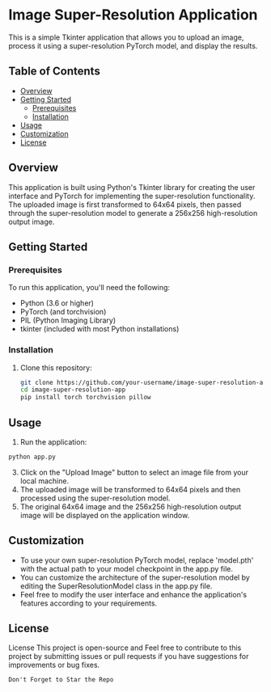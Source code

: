 # Image Super-Resolution Application

This is a simple Tkinter application that allows you to upload an image, process it using a super-resolution PyTorch model, and display the results.

## Table of Contents

- [Overview](#overview)
- [Getting Started](#getting-started)
  - [Prerequisites](#prerequisites)
  - [Installation](#installation)
- [Usage](#usage)
- [Customization](#customization)
- [License](#license)

## Overview

This application is built using Python's Tkinter library for creating the user interface and PyTorch for implementing the super-resolution functionality. The uploaded image is first transformed to 64x64 pixels, then passed through the super-resolution model to generate a 256x256 high-resolution output image.

## Getting Started

### Prerequisites

To run this application, you'll need the following:

- Python (3.6 or higher)
- PyTorch (and torchvision)
- PIL (Python Imaging Library)
- tkinter (included with most Python installations)

### Installation

1. Clone this repository:

   ```bash
   git clone https://github.com/your-username/image-super-resolution-app.git
   cd image-super-resolution-app
   pip install torch torchvision pillow
   ```
## Usage

1. Run the application:
  ```bash
  python app.py
  ```
3. Click on the "Upload Image" button to select an image file from your local machine.
4. The uploaded image will be transformed to 64x64 pixels and then processed using the super-resolution model.
5. The original 64x64 image and the 256x256 high-resolution output image will be displayed on the application window.

## Customization

- To use your own super-resolution PyTorch model, replace 'model.pth' with the actual path to your model checkpoint in the app.py file.
- You can customize the architecture of the super-resolution model by editing the SuperResolutionModel class in the app.py file.
- Feel free to modify the user interface and enhance the application's features according to your requirements.

## License

License
This project is open-source and Feel free to contribute to this project by submitting issues or pull requests if you have suggestions for improvements or bug fixes.

```
Don't Forget to Star the Repo
```
